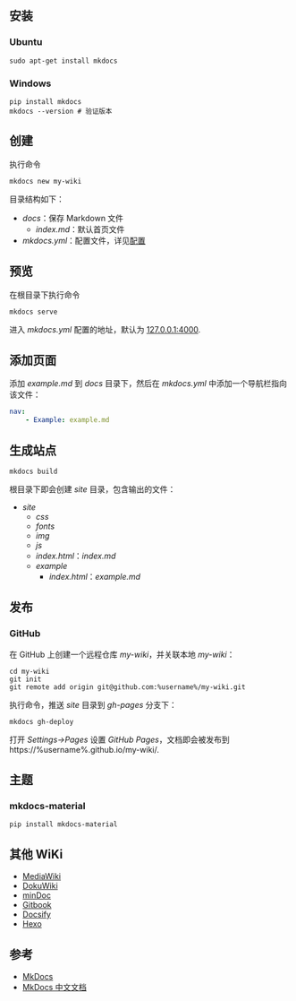 ## 安装

### Ubuntu

```shell
sudo apt-get install mkdocs
```

### Windows

```shell
pip install mkdocs
mkdocs --version # 验证版本
```

## 创建

执行命令

```shell
mkdocs new my-wiki
```

目录结构如下：

-   _docs_：保存 Markdown 文件
    -   _index.md_：默认首页文件
-   _mkdocs.yml_：配置文件，详见[配置](https://markdown-docs-zh.readthedocs.io/zh_CN/latest/user-guide/configuration/)

## 预览

在根目录下执行命令

```shell
mkdocs serve
```

进入 _mkdocs.yml_ 配置的地址，默认为 [127.0.0.1:4000](http://127.0.0.1:4000).

## 添加页面

添加 _example.md_ 到 _docs_ 目录下，然后在 _mkdocs.yml_ 中添加一个导航栏指向该文件：

```yaml
nav:
    - Example: example.md
```

## 生成站点

```shell
mkdocs build
```

根目录下即会创建 _site_ 目录，包含输出的文件：

-   _site_
    -   _css_
    -   _fonts_
    -   _img_
    -   _js_
    -   _index.html_：_index.md_
    -   _example_
        -   _index.html_：_example.md_

## 发布

### GitHub

在 GitHub 上创建一个远程仓库 _my-wiki_，并关联本地 _my-wiki_：

```shell
cd my-wiki
git init
git remote add origin git@github.com:%username%/my-wiki.git
```

执行命令，推送 _site_ 目录到 _gh-pages_ 分支下：

```shell
mkdocs gh-deploy
```

打开 _Settings->Pages_ 设置 _GitHub Pages_，文档即会被发布到 https://%username%.github.io/my-wiki/.

## 主题

### mkdocs-material

```shell
pip install mkdocs-material
```

## 其他 WiKi

-   [MediaWiki](https://www.mediawiki.org/wiki/MediaWiki)
-   [DokuWiki](https://www.dokuwiki.org/dokuwiki)
-   [minDoc](https://github.com/lifei6671/mindoc)
-   [Gitbook](https://www.gitbook.com/)
-   [Docsify](https://docsify.js.org/)
-   [Hexo](https://hexo.io/)

## 参考

-   [MkDocs](https://www.mkdocs.org/)
-   [MkDocs 中文文档](https://markdown-docs-zh.readthedocs.io/zh_CN/latest/)
